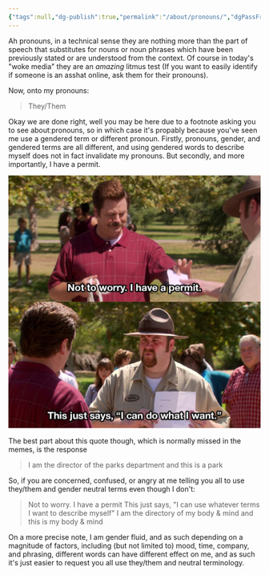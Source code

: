 ```yaml
---
{"tags":null,"dg-publish":true,"permalink":"/about/pronouns/","dgPassFrontmatter":true}
---
```


Ah pronouns, in a technical sense they are nothing more than the part of speech that substitutes for nouns or noun phrases which have been previously stated or are understood from the context.
Of course in today's "woke media" they are an *amazing* litmus test (If you want to easily identify if someone is an asshat online, ask them for their pronouns).

Now, onto my pronouns:
> They/Them

Okay we are done right, well you may be here due to a footnote asking you to see aboutːpronouns, so in which case it's propably because you've seen me use a gendered term or different pronoun. Firstly, pronouns, gender, and gendered terms are all different, and using gendered words to describe myself does not in fact invalidate my pronouns.
But secondly, and more importantly, I have a permit.

![_attachments/RonCanDoWhatHeWants.jpg|A man hands a park ranger a slip of paper with the caption &quot;Not to worry. I have a permit.&quot;. In the next panel the ranger shows the paper back to him captioned &quot;This just says, &quotI can do what I want.&quot;&quot;](/img/user/_attachments/RonCanDoWhatHeWants.jpg)

The best part about this quote though, which is normally missed in the memes, is the response
> I am the director of the parks department and this is a park

So, if you are concerned, confused, or angry at me telling you all to use they/them and gender neutral terms even though I don't:

> Not to worry. I have a permit
> This just says, "I can use whatever terms I want to describe myself"
> I am the directory of my body & mind and this is my body & mind

On a more precise note, I am gender fluid, and as such depending on a magnitude of factors, including (but not limited to) mood, time, company, and phrasing, different words can have different effect on me, and as such it's just easier to request you all use they/them and neutral terminology.